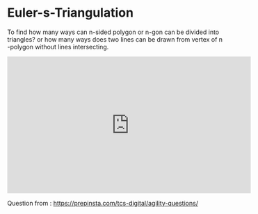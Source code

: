 # Euler-s-Triangulation
To find how many ways can n-sided polygon or n-gon can be divided into triangles? or how many ways does two lines can be drawn from vertex of n -polygon without lines intersecting.


<iframe width="560" height="315" src="https://www.youtube.com/embed/VqJLED3KT4E" frameborder="0" allow="accelerometer; autoplay; encrypted-media; gyroscope; picture-in-picture" allowfullscreen></iframe>



Question from : https://prepinsta.com/tcs-digital/agility-questions/
